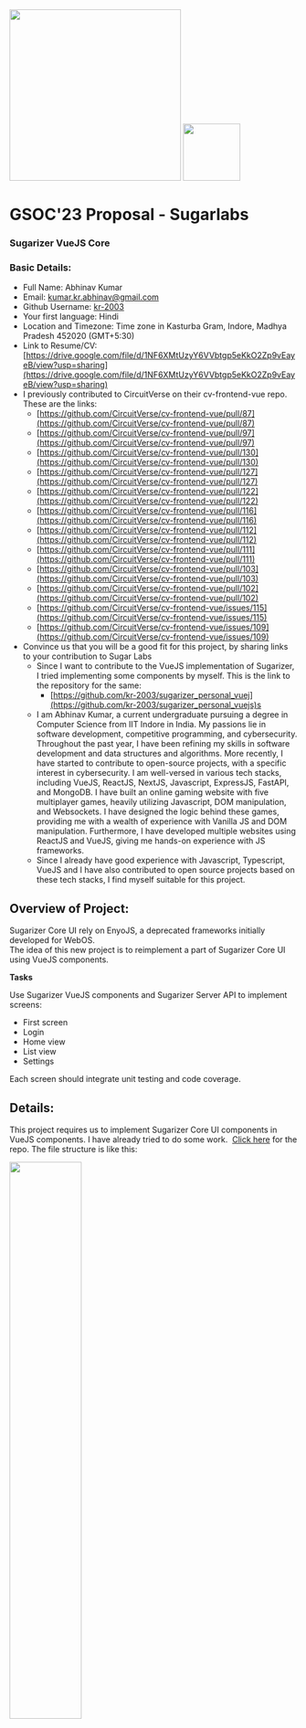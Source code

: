 <div>
<img style="width: 300px" src="./assets/images/sugarizer.png"></img>
<img style="width: 100px" src="./assets/images/gsoc.png"></img>
</div>

# GSOC'23 Proposal - Sugarlabs

### Sugarizer VueJS Core

### Basic Details:

- Full Name: Abhinav Kumar
- Email: [kumar.kr.abhinav@gmail.com](mailto:kumar.kr.abhinav@gmail.com)
- Github Username: [kr-2003](https://github.com/kr-2003)
- Your first language: Hindi
- Location and Timezone: Time zone in Kasturba Gram, Indore, Madhya Pradesh 452020 (GMT+5:30)
- Link to Resume/CV: [https://drive.google.com/file/d/1NF6XMtUzyY6VVbtgp5eKkO2Zp9vEayeB/view?usp=sharing](https://drive.google.com/file/d/1NF6XMtUzyY6VVbtgp5eKkO2Zp9vEayeB/view?usp=sharing)
- I previously contributed to CircuitVerse on their cv-frontend-vue repo. These are the links:
  - [https://github.com/CircuitVerse/cv-frontend-vue/pull/87](https://github.com/CircuitVerse/cv-frontend-vue/pull/87)
  - [https://github.com/CircuitVerse/cv-frontend-vue/pull/97](https://github.com/CircuitVerse/cv-frontend-vue/pull/97)
  - [https://github.com/CircuitVerse/cv-frontend-vue/pull/130](https://github.com/CircuitVerse/cv-frontend-vue/pull/130)
  - [https://github.com/CircuitVerse/cv-frontend-vue/pull/127](https://github.com/CircuitVerse/cv-frontend-vue/pull/127)
  - [https://github.com/CircuitVerse/cv-frontend-vue/pull/122](https://github.com/CircuitVerse/cv-frontend-vue/pull/122)
  - [https://github.com/CircuitVerse/cv-frontend-vue/pull/116](https://github.com/CircuitVerse/cv-frontend-vue/pull/116)
  - [https://github.com/CircuitVerse/cv-frontend-vue/pull/112](https://github.com/CircuitVerse/cv-frontend-vue/pull/112)
  - [https://github.com/CircuitVerse/cv-frontend-vue/pull/111](https://github.com/CircuitVerse/cv-frontend-vue/pull/111)
  - [https://github.com/CircuitVerse/cv-frontend-vue/pull/103](https://github.com/CircuitVerse/cv-frontend-vue/pull/103)
  - [https://github.com/CircuitVerse/cv-frontend-vue/pull/102](https://github.com/CircuitVerse/cv-frontend-vue/pull/102)
  - [https://github.com/CircuitVerse/cv-frontend-vue/issues/115](https://github.com/CircuitVerse/cv-frontend-vue/issues/115)
  - [https://github.com/CircuitVerse/cv-frontend-vue/issues/109](https://github.com/CircuitVerse/cv-frontend-vue/issues/109)
- Convince us that you will be a good fit for this project, by sharing links to your contribution to Sugar Labs
  - Since I want to contribute to the VueJS implementation of Sugarizer, I tried implementing some components by myself. This is the link to the repository for the same:
    - [https://github.com/kr-2003/sugarizer_personal_vuej](https://github.com/kr-2003/sugarizer_personal_vuejs)s
  - I am Abhinav Kumar, a current undergraduate pursuing a degree in Computer Science from IIT Indore in India. My passions lie in software development, competitive programming, and cybersecurity. Throughout the past year, I have been refining my skills in software development and data structures and algorithms. More recently, I have started to contribute to open-source projects, with a specific interest in cybersecurity. I am well-versed in various tech stacks, including VueJS, ReactJS, NextJS, Javascript, ExpressJS, FastAPI, and MongoDB. I have built an online gaming website with five multiplayer games, heavily utilizing Javascript, DOM manipulation, and Websockets. I have designed the logic behind these games, providing me with a wealth of experience with Vanilla JS and DOM manipulation. Furthermore, I have developed multiple websites using ReactJS and VueJS, giving me hands-on experience with JS frameworks.
  - Since I already have good experience with Javascript, Typescript, VueJS and I have also contributed to open source projects based on these tech stacks, I find myself suitable for this project.

## Overview of Project:

Sugarizer Core UI rely on EnyoJS, a deprecated frameworks initially developed for WebOS.  
The idea of this new project is to reimplement a part of Sugarizer Core UI using VueJS components.

**Tasks**

Use Sugarizer VueJS components and Sugarizer Server API to implement screens:

- First screen
- Login
- Home view
- List view
- Settings

Each screen should integrate unit testing and code coverage.

## Details:

This project requires us to implement Sugarizer Core UI components in VueJS components. I have already tried to do some work.  [Click here](https://github.com/kr-2003/sugarizer_personal_vuejs) for the repo. The file structure is like this:

<img src="https://33333.cdn.cke-cs.com/kSW7V9NHUXugvhoQeFaf/images/2f2d497b35f880e50a0ce6654fdcc3bea1a7269883cafcde.png" width="50%" height="50%"></img>

- The project is using a build setup based on [Vite](https://vitejs.dev/) and allowing us to use Vue [Single-File Components](https://vuejs.org/guide/scaling-up/sfc.html) (SFCs).
- I have added Vitest for unit testing.
- Also added Cypress for E2E testing.
- All the icons for the project are under “/src/assets/icons”.
- [Vue I18n](https://kazupon.github.io/vue-i18n/introduction.html) is internationalization plugin of Vue.js. It easily integrates some localization features to your Vue.js Application.
  - All the localization files are under `/locales` directory.
  - The localization is initialized in `main.js` file like this:

```javascript
import { createApp } from "vue";
import { createPinia } from "pinia";
import { createI18n } from "vue-i18n";
import en from "../locales/en.json";
import ar from "../locales/ar.json";
import de from "../locales/de.json";
import eu from "../locales/eu.json";
import es from "../locales/es.json";
import fr from "../locales/fr.json";
import ibo from "../locales/ibo.json";
import ja from "../locales/ja.json";
import pl from "../locales/pl.json";
import pt from "../locales/pt.json";
import yor from "../locales/yor.json";

import App from "./App.vue";
import router from "./router";

import "./assets/main.css";

const app = createApp(App);

const i18n = createI18n({
  locale: "en",
  messages: {
    en: en,
    ar: ar,
    de: de,
    es: es,
    eu: eu,
    fr: fr,
    ibo: ibo,
    ja: ja,
    pl: pl,
    pt: pt,
    yor: yor,
  },
});

app.use(createPinia());
app.use(router);
app.use(i18n);

app.mount("#app");
```

- To get translation of any word, just use the following template:

```javascript
<p class="icon-label">{{ $t('Login') }}</p>
```

This will give the translation of 'Login' in language that is set as 'locale' while initializing `createI18n`.

- [Pinia](https://pinia.vuejs.org/introduction.html) is a store library for Vue, it allows you to share a state across components/pages. For this project, I have used Pinia for state management.

#### First Screen

![](https://33333.cdn.cke-cs.com/kSW7V9NHUXugvhoQeFaf/animations/baf6a1a33467c2d498a15ef005f8ee82648cb25e1fcd142a.gif)

- All the components of firstScreen are under “/src/components/firstScreen”.
- The page for firstScreen is under “src/views/FirstScreenView.vue”.

```javascript
<template>
  <main>

    <div class="firstScreen-menu">
      <NewUserView></NewUserView>
      <router-link :to="{name: 'login'}"><LoginView></LoginView></router-link>
    </div>
  </main>
</template>

<script setup>
import NewUserView from '../components/firstScreen/NewUserView.vue'
import LoginView from '../components/firstScreen/LoginView.vue'
</script>

<style scoped>
.firstScreen-menu {
  position: absolute;
  top: 50%;
  right: 50%;
  transform: translate(50%, -50%);
}

</style>
```

- \<router-link> is used for navigating through links.

#### Intro/Guide Tour

- Currently, I haven't worked upon intro/guide tour.
- The `intro.js` file in the main Sugarizer repo has around 3300 lines of JS code.
- There could be two ways to implement into guide in our Vue components:
  - First: Just directly copy-paste the logic of `intro.js` into the `<script>` tag of intro component.
  - Second: Re-write the logic of `intro.js` using Vue modern features.
- Obviously, the first way is easy and fast.
- If the time permits, I would try to implement `intro.js` in Vue modern syntax.

#### Login Screen

<img src="/assets/images/login.gif"></img>

- All the components of loginScreen are under “/src/components/loginScreen”.
- The page for loginScreen is under “src/views/LoginView.vue”.

```javascript
<template>
  <div>
    <div class="login-wrapper">
      <div class="name-label">Name:</div>
      <loginInput></loginInput>
    </div>
    <IconButton
      @click="$router.go(-1)"
      id="left-button"
      iconButtonText="Back"
      iconButtonLink="go-left-icon"
    ></IconButton>
    <IconButton id="right-button" iconButtonText="Next" iconButtonLink="go-right-icon"></IconButton>
  </div>
</template>

<script setup>
import IconButton from '../components/IconButton.vue'
import loginInput from '../components/loginScreen/loginInput.vue'
</script>

<style scoped>
.name-label {
  position: relative;
  left: 20px;
  margin-top: 20px;
  color: #808080;
  margin-bottom: 20px;
  text-align: center;
}
.login-wrapper {
  position: absolute;
  top: 50%;
  right: 50%;
  transform: translate(50%, -50%);
}
</style>

```

- Vue-Router is used for navigation between different pages.
- Currently, only the frontend is implemented for the login screen.

#### Home View

This is the HomeView of original Sugarizer.
<img style="margin-top: 20px" src="assets/images/home.png"></img>

- This is [link](https://github.com/kr-2003/sugarizer/blob/master/js/homeview.js) to homeview.js of original sugarizer.
- This contains the javascript logic of the homeview.
- After seeing the code, and seeing how the website works, I obeserved that most of the components are dynamically rendered.
- It means that after meeting certain conditions and requirement, then we draw/show the components on the screen.
- We can implement this in Vue in following way:

  - Dynamically rendering of components.
  - First, we can already make components.
  - And then dynamically toggle components based on event listeners.
  - For example,

  ```javascript
  import Card1 from "./components/card1.vue";
  import Card2 from "./components/card2.vue";

  export default {
    data() {
      return {
        currentComponent: "Card1",
      };
    },
    methods: {
      toggle() {
        this.currentComponent =
          this.currentComponent === "Card1" ? "Card2" : "Card1";
      },
    },
    components: {
      Card1,
      Card2,
    },
  };
  ```

  ```javascript
  <template>
  <center>
    <h1 style="text-align: center;
        color: green">
        Sugarizer
    </h1>
    <strong>
        Vue.js Dynamic Components
    </strong>
    <br />
  </center>
  <center>
    <component :is="currentComponent" />
    <button @click="toggle">Toggle</button>
  </center>
  </template>
  ```

  - The above code when clicked on toggle button, the "toggle" method is called and accordingly current component is changed.
  - The components is bind to currentComponent.
  - This is how we can render dynamic components in VueJS.

* homeview.js is a huge file with around 900 lines of code. This isn't good practice.
* We can refactor this code and split multiple functions into different files.
* And then import these functions in the main component in `<script>` tag.

#### List View

- This is [link](https://github.com/kr-2003/sugarizer/blob/master/js/listview.js) listview.js of original sugarizer.
- The way explained about HomeView, we can implement ListView in the same way.

#### Settings

- This is settings component of main Sugarizer.

<img src="./assets/images/settings.png"></img>

- This is [link](https://github.com/kr-2003/sugarizer/blob/master/js/dialog.js) settings.js of original sugarizer.
- We can implement dialog in the same way as we will be implementing other components.
- We can implement modal/dialog this way:

```javascript
<template>
  <div id="app">
    <button
      type="button"
      class="btn"
      @click="showModal"
    >
      Open Modal!
    </button>

    <Modal
      v-show="isModalVisible"
      @close="closeModal"
    />
  </div>
</template>

<script>
  import modal from './components/Modal.vue';

  export default {
    name: 'App',
    components: {
      Modal,
    },
    data() {
      return {
        isModalVisible: false,
      };
    },
    methods: {
      showModal() {
        this.isModalVisible = true;
      },
      closeModal() {
        this.isModalVisible = false;
      }
    }
  };
</script>

```

- The core concept behind this code is same as that for dynamically rendering components.
- Just this code is more specific towards dialog/modal.
- Initially, isModalVisible is false for the components.
- And it is toggled when appropriate method is called upon clicking.

#### Internationalization

- Currently, the cv-frontend-vue repo has ‘vue-i18n’ for internationalization.
- We can use ChatGPT for phrase translations.
- Following our some websites for translations:
  - Google Translate
  - Yandex Translate
  - Reverso
  - Translatedict
- We can use the above websites for getting translations for the phrases that we need to get translated.

- We need translation of many words and each phrase needs to be translated into 8 languages. This might take a lot of time and effort, if we are doing it one by one/manually.
- Therefore, to prevent unnecessary work, I will automate this work by using the API of above websites.
- For example, Reverso has reverso-api for node.

`npm install reverso-api`

```javascript
const Reverso = require("reverso-api");
const reverso = new Reverso();
reverso.getTranslation(
  "how is going?",
  "english",
  "chinese",
  (err, response) => {
    if (err) throw new Error(err.message);
    console.log(response);
  }
);
```

```javascript
{
  ok: true,
  text: 'how is going?',
  source: 'english',
  target: 'chinese',
  translations: [ '情况如何？' ],
  detected_language: 'eng',
  voice: 'https://voice.reverso.net/RestPronunciation.svc/v1/output=json/GetVoiceStream/voiceName=Lulu22k?inputText=5oOF5Ya15aaC5L2V77yf',
  context: {
    examples: [
      [Object], [Object],
      [Object], [Object],
      [Object], [Object],
      [Object], [Object],
      [Object], [Object]
    ],
    rude: false
  }
}
```

- Therefore, we can get results in ‘response.translation’.

#### Dockerize Application:

There are several advantages to Dockerising an application:

- Portability: Dockerising an application makes it highly portable, as it ensures that the application runs consistently across different environments. This means that you can move your application from one machine to another, or from one cloud provider to another, without having to worry about differences in the underlying infrastructure.
- Scalability: Docker makes it easy to scale up or down an application by allowing you to easily create or destroy containers as needed. This makes it easy to manage the resources required to run an application and ensures that you only use what you need.
- Isolation: Docker provides a high level of isolation between the application and the host system, which reduces the risk of conflicts and improves security. Each container runs as a separate process, with its own file system, network stack, and resources, which makes it easier to manage dependencies and versioning.
- Resource efficiency: Docker containers use less resources compared to virtual machines, as they share the host operating system kernel. This means that you can run more containers on a single machine, which can save costs on hardware and infrastructure.
- Rapid deployment: Docker makes it easy to deploy new versions of an application quickly and efficiently. By packaging the application and its dependencies into a container, you can deploy it to any environment that supports Docker, without having to worry about installation or configuration.
- DevOps Integration: Docker is widely used in DevOps workflows and enables teams to work together more efficiently. With Docker, developers can create an environment that mirrors production, which allows them to develop and test code locally before deploying it. Additionally, Docker enables continuous integration and deployment (CI/CD) pipelines, which automate the build, testing, and deployment of applications.

**Steps to dockerize Vue Application:**

- Create a Dockerfile: Create a Dockerfile in the root directory of your Vue application. The Dockerfile is a text file that contains instructions on how to build a Docker image. It specifies the base image to use, install dependencies, copies the application code into the image, and specifies the command to run when the image is started.

```Dockerfile
FROM node

WORKDIR /app

COPY ./package.json /app

RUN npm install

COPY . /app

EXPOSE 8080

CMD ["npm", "run", “dev”]
```

- Build the Docker image: Run the docker build command to build the Docker image using the Dockerfile.

`docker build -t my-vue-app .`

- Run the Docker container: Run the docker run command to start the Docker container using the Docker image that you just built.

`docker run -p 8080:8080 my-vue-app`

### Additional Information

**Why will I be able to complete my project in the timeline I have described?**

- Planning - A well planned project is more likely to be completed within the timeline. I have already planned out even the minute details for the project.
- Communication - Effective communication is critical for project completion. I have good communication skills and will be in regular touch with my mentors.
- Flexibility - Projects are unpredictable and changes are bound to occur. Being flexible and adaptable to changes can keep the project on track and within the timeline.
- My past experience -
  - I have been contributing to Sugarizer. This project requires us to convert Sugarizer core components into Vue components.
    Link - https://github.com/kr-2003/sugarizer_personal_vuejs
  - For the past 1 month I have been regularly contributing to the cv-frontend-vue repo of CircuitVerse.
    These are my [contributions](https://docs.google.com/document/d/1CNwTw03eeCbv0DFPIlHoaVQdQ3bo0R-QOg13pppkWjQ/edit) so far.
  - My team got 3rd rank in the Enosium(hackathon). We made a fully deployed website that took various details from the user and then provided an accurate prediction of their scope for repaying the loan using Next.JS, FastAPI, Scikit-Learn, Pandas and Numpy.
    Link - https://github.com/kr-2003/enosium_track_1
  - My team got selected in top 20 in India for HackNITR hackathon. We made an Expenses Tracker App which can track your income and expenses by reading your transaction messages, and then show you, in one place your current financial standing using React Native.
    Link - https://github.com/kr-2003/expenses-tracker-react-native
  - Route Planning for InterIIT - A last mile hub stores and delivers items. Efficient hubs require tools to measure dimensions, weight, and condition. Such tools can estimate volumetric weight by scanning items and flagging any errors. Created a website to integrate IOT and Algorithmic parts using Next.JS and Fast API.
    Link - https://github.com/DaemonLab/Route-Planning
  - Social Media Website - It is a responsive website that allows different users to create profile, login, post content, upload images and connect with other users easily. It is a fully functional social media app built with ReactJS and MySQL.
    Link - https://github.com/kr-2003/social_media_dbms_2
  - Created a responsive Web Application that will host 3 to 4 games. Players will be able to start a new game and invite others to join that game. A user can login/signup and can create an account. After that one is eligible to play 2- player/multiplayer games. These games are written in Javascript and are integrated with the backend. Socket.IO is used to make rooms, shareable links and change turns on client side. After each game history is stored in our database and is being displayed/updated in the profile section. Similarly, leaderboard for each game is being updated in leaderboard section. A user can visit other users' profile by clicking on their name in history or followers or leaderboard section. A user can also follow other users.
    Link - https://github.com/kr-2003/IITISOC_OnlineGamesWebsite
  - Over the course of the past year, I have gained coding experience and developed a strong passion for programming. I am committed to my work and tend to be very driven, always striving to complete tasks ahead of schedule.

## THANKS
